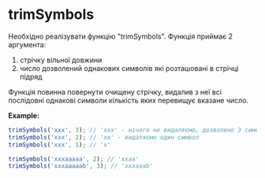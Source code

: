 # trimSymbols

Необхідно реалізувати функцію "trimSymbols". Функція приймає 2 аргумента:
  1. стрічку вільної довжини
  2. число дозволений однакових символів які розташовані в стрічці підряд

Функція повинна повернути очищену стрічку, видалив з неї всі послідовні однакові символи
кількість яких перевищує вказане число.

**Example:**

```javascript
trimSymbols('xxx', 3); // 'xxx' - нічого не видаляємо, дозволено 3 символа підряд
trimSymbols('xxx', 2); // 'xx' - видаляємо один символ
trimSymbols('xxx', 1); // 'x'

trimSymbols('xxxaaaaa', 2); // 'xxaa'
trimSymbols('xxxaaaaab', 3); // 'xxxaaab'
```
